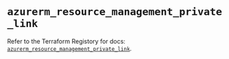 # `azurerm_resource_management_private_link`

Refer to the Terraform Registory for docs: [`azurerm_resource_management_private_link`](https://registry.terraform.io/providers/hashicorp/azurerm/3.80.0/docs/resources/resource_management_private_link).
